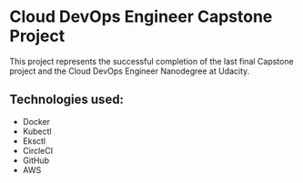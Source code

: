 # Cloud DevOps Engineer Capstone Project

This project represents the successful completion of the last final Capstone project and the Cloud DevOps Engineer Nanodegree at Udacity.


## Technologies used:

*	Docker
*	Kubectl
*	Eksctl
*	CircleCI
*	GitHub
*	AWS

 







